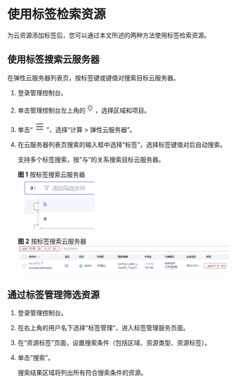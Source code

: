 # 使用标签检索资源<a name="ecs_03_0904"></a>

为云资源添加标签后，您可以通过本文所述的两种方法使用标签检索资源。

## 使用标签搜索云服务器<a name="section4982112063918"></a>

在弹性云服务器列表页，按标签键或键值对搜索目标云服务器。

1.  登录管理控制台。
2.  单击管理控制台左上角的![](figures/icon-region.png)，选择区域和项目。
3.  单击“![](figures/service-list-72.jpg)”，选择“计算 \> 弹性云服务器”。
4.  在云服务器列表页搜索的输入框中选择“标签”，选择标签键值对后自动搜索。

    支持多个标签搜索，按“与”的关系搜索目标云服务器。

    **图 1**  按标签搜索云服务器<a name="fig13967171743616"></a>  
    ![](figures/按标签搜索云服务器.png "按标签搜索云服务器")

    **图 2**  按标签搜索云服务器<a name="fig8485131383713"></a>  
    ![](figures/按标签搜索云服务器-73.png "按标签搜索云服务器-73")

## 通过标签管理筛选资源<a name="section855219443124"></a>

1.  登录管理控制台。
2.  在右上角的用户名下选择“标签管理”，进入标签管理服务页面。
3.  在“资源标签”页面，设置搜索条件（包括区域、资源类型、资源标签）。
4.  单击“搜索”。

    搜索结果区域将列出所有符合搜索条件的资源。

